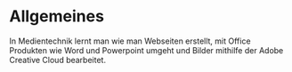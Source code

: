 # Allgemeines

In Medientechnik lernt man wie man Webseiten erstellt, mit Office Produkten wie Word und Powerpoint umgeht und Bilder mithilfe der Adobe Creative Cloud bearbeitet.
